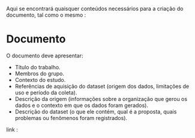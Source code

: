 Aqui se encontrará quaisquer conteúdos necessários para a criação do documento, tal como o mesmo : 


# Documento

O documento deve apresentar:
 - Título do trabalho.
 - Membros do grupo.
 - Contexto do estudo.
 - Referências de aquisição do dataset (origem dos dados, limitações de uso e período da coleta).
 - Descrição da origem (informações sobre a organização que gerou os dados e o contexto em que os dados foram gerados).
 - Descrição do dataset (o que ele contém, qual é a proposta, quais problemas ou fenômenos foram registrados).


link : 
